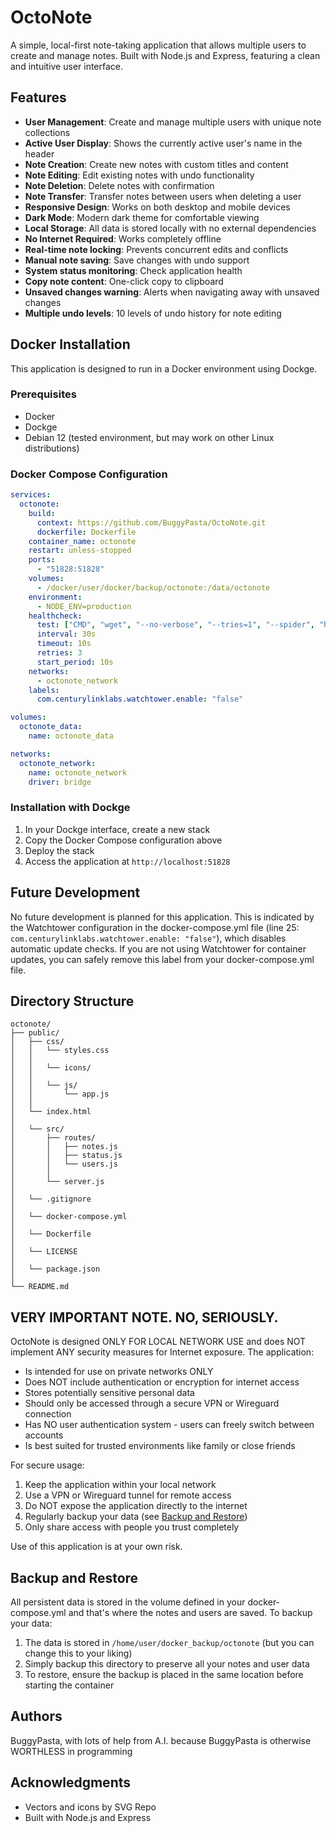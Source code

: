 # OctoNote

A simple, local-first note-taking application that allows multiple users to create and manage notes. Built with Node.js and Express, featuring a clean and intuitive user interface.

## Features

- **User Management**: Create and manage multiple users with unique note collections
- **Active User Display**: Shows the currently active user's name in the header
- **Note Creation**: Create new notes with custom titles and content
- **Note Editing**: Edit existing notes with undo functionality
- **Note Deletion**: Delete notes with confirmation
- **Note Transfer**: Transfer notes between users when deleting a user
- **Responsive Design**: Works on both desktop and mobile devices
- **Dark Mode**: Modern dark theme for comfortable viewing
- **Local Storage**: All data is stored locally with no external dependencies
- **No Internet Required**: Works completely offline
- **Real-time note locking**: Prevents concurrent edits and conflicts
- **Manual note saving**: Save changes with undo support
- **System status monitoring**: Check application health
- **Copy note content**: One-click copy to clipboard
- **Unsaved changes warning**: Alerts when navigating away with unsaved changes
- **Multiple undo levels**: 10 levels of undo history for note editing

## Docker Installation

This application is designed to run in a Docker environment using Dockge.

### Prerequisites
- Docker
- Dockge
- Debian 12 (tested environment, but may work on other Linux distributions)

### Docker Compose Configuration

```yaml
services:
  octonote:
    build:
      context: https://github.com/BuggyPasta/OctoNote.git
      dockerfile: Dockerfile
    container_name: octonote
    restart: unless-stopped
    ports:
      - "51828:51828"
    volumes:
      - /docker/user/docker/backup/octonote:/data/octonote
    environment:
      - NODE_ENV=production
    healthcheck:
      test: ["CMD", "wget", "--no-verbose", "--tries=1", "--spider", "http://localhost:51828/api/status"]
      interval: 30s
      timeout: 10s
      retries: 3
      start_period: 10s
    networks:
      - octonote_network
    labels:
      com.centurylinklabs.watchtower.enable: "false"

volumes:
  octonote_data:
    name: octonote_data

networks:
  octonote_network:
    name: octonote_network
    driver: bridge
```

### Installation with Dockge

1. In your Dockge interface, create a new stack
2. Copy the Docker Compose configuration above
3. Deploy the stack
4. Access the application at `http://localhost:51828`

## Future Development

No future development is planned for this application. This is indicated by the Watchtower configuration in the docker-compose.yml file (line 25: `com.centurylinklabs.watchtower.enable: "false"`), which disables automatic update checks. If you are not using Watchtower for container updates, you can safely remove this label from your docker-compose.yml file.

## Directory Structure

```
octonote/
├── public/
│   ├── css/
│   │   └── styles.css
│   │   
│   │   └── icons/
│   │   
│   │   └── js/
│   │       └── app.js
│   │   
│   └── index.html
│   
│   └── src/
│       ├── routes/
│       │   ├── notes.js
│       │   ├── status.js
│       │   └── users.js
│       │   
│       └── server.js
│   
│   └── .gitignore
│   
│   └── docker-compose.yml
│   
│   └── Dockerfile
│   
│   └── LICENSE
│   
│   └── package.json
│   
└── README.md
```

## VERY IMPORTANT NOTE. NO, SERIOUSLY.

OctoNote is designed ONLY FOR LOCAL NETWORK USE and does NOT implement ANY security measures for Internet exposure. The application:

- Is intended for use on private networks ONLY
- Does NOT include authentication or encryption for internet access
- Stores potentially sensitive personal data
- Should only be accessed through a secure VPN or Wireguard connection
- Has NO user authentication system - users can freely switch between accounts
- Is best suited for trusted environments like family or close friends

For secure usage:
1. Keep the application within your local network
2. Use a VPN or Wireguard tunnel for remote access
3. Do NOT expose the application directly to the internet
4. Regularly backup your data (see [Backup and Restore](#backup-and-restore))
5. Only share access with people you trust completely

Use of this application is at your own risk.

## Backup and Restore

All persistent data is stored in the volume defined in your docker-compose.yml and that's where the notes and users are saved. To backup your data:

1. The data is stored in `/home/user/docker_backup/octonote` (but you can change this to your liking)
2. Simply backup this directory to preserve all your notes and user data
3. To restore, ensure the backup is placed in the same location before starting the container

## Authors

BuggyPasta, with lots of help from A.I. because BuggyPasta is otherwise WORTHLESS in programming

## Acknowledgments

- Vectors and icons by SVG Repo
- Built with Node.js and Express
